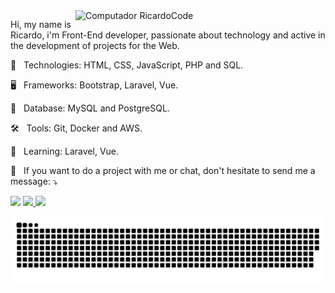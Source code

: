 <img src="https://raw.githubusercontent.com/MicaelliMedeiros/micaellimedeiros/master/image/computer-illustration.png" min-width="400px" max-width="400px" width="400px" align="right" alt="Computador RicardoCode">

<p align="left">

Hi, my name is Ricardo, i'm Front-End developer, passionate about technology and active in the development of projects for the Web. 

</p>

<p align="left">

  🚀 &nbsp; Technologies: HTML, CSS, JavaScript, PHP and SQL.
  
  🖥 &nbsp; Frameworks: Bootstrap, Laravel, Vue.
  
  💾 &nbsp; Database: MySQL and PostgreSQL.
  
  🛠 &nbsp; Tools: Git, Docker and AWS.
   
</p>

<p align="left" >

💬 &nbsp; Learning: Laravel, Vue.

</p>

<p align="left" >

💌 &nbsp; If you want to do a project with me or chat, don't hesitate to send me a message: ⤵️

</p>
<p align="left">
<a href="mailto:ricardomaiadev@gmail.com" target="_blank" alt="Gmail"><img src="https://img.shields.io/badge/-Gmail-FF0000?style=flat-square&labelColor=FF0000&logo=gmail&logoColor=white&link=ricardomaiadev@gmail.com" /></a>
<a href="https://br.linkedin.com/in/ricardomaiadev" target="_blank" alt="Linkedin"><img src="https://img.shields.io/badge/-Linkedin-0e76a8?style=flat-square&logo=Linkedin&logoColor=white&link=https://br.linkedin.com/in/ricardomaiadev" /></a><a href="https://www.instagram.com/vemcomricardo/" target="_blank" alt="Instagram"> <img src="https://img.shields.io/badge/-Instagram-DF0174?style=flat-square&labelColor=DF0174&logo=instagram&logoColor=white&link=https://www.instagram.com/vemcomricardo/"/></a></p>

![Snake animation](https://github.com/ricardomaiadev/ricardomaiadev/blob/output/github-contribution-grid-snake.svg)

